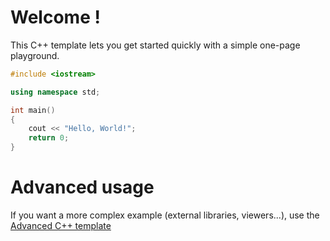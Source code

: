 # Welcome !

This C++ template lets you get started quickly with a simple one-page playground.

```C++ runnable
#include <iostream>

using namespace std;

int main() 
{
    cout << "Hello, World!";
    return 0;
}
```

# Advanced usage

If you want a more complex example (external libraries, viewers...), use the [Advanced C++ template](https://tech.io/select-repo/598)
